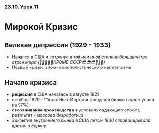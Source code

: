 ### 23.10. Урок 11

# Мирокой Кризис

## Великая депрессия (1929 - 1933)

* Начался в США и *затронул в той или иной степени большинство стран мира (💪💪😎😎😎КРОМЕ СССР😎😎😎💪💪💪)*
* Первый кризис эпохи монополистического капитализма

## Начало кризиса

* **рецессия** в США началась в августе 1929
* октябрь 1929 - **крах Нью-Йорксой фондовой биржи (курсы упали на 97%)
* **сворачивание производства** в условиях падающего спроса, результат - *массова безработица*
* *Закрытия внутреннего рынка в США летом 1930 спровоцировала кризис в Европе*
